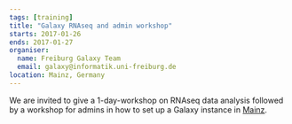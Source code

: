 ```yaml
---
tags: [training]
title: "Galaxy RNAseq and admin workshop"
starts: 2017-01-26
ends: 2017-01-27
organiser:
  name: Freiburg Galaxy Team
  email: galaxy@informatik.uni-freiburg.de
location: Mainz, Germany
---
```


We are invited to give a 1-day-workshop on RNAseq data analysis followed by a workshop for admins in how to set up a Galaxy instance in [Mainz](www.imbei.uni-mainz.de).
